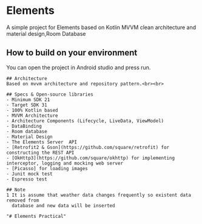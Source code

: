 # Elements

A simple project for Elements based on Kotlin MVVM clean architecture and material design,Room Database

## How to build on your environment
You can open the project in Android studio and press run.
```
## Architecture
Based on mvvm architecture and repository pattern.<br><br>

## Specs & Open-source libraries
- Minimum SDK 21
- Target SDK 31
- 100% Kotlin based
- MVVM Architecture
- Architecture Components (Lifecycle, LiveData, ViewModel)
- DataBinding
- Room database
- Material Design
- The Elements Server  API
- [Retrofit2 & Gson](https://github.com/square/retrofit) for constructing the REST API
- [OkHttp3](https://github.com/square/okhttp) for implementing interceptor, logging and mocking web server
- [Picasso] for loading images
- Junit mock test
- Espresso test

## Note
1 It is assume that weather data changes frequently so existent data removed from
  database and new data will be inserted

"# Elements Practical"

